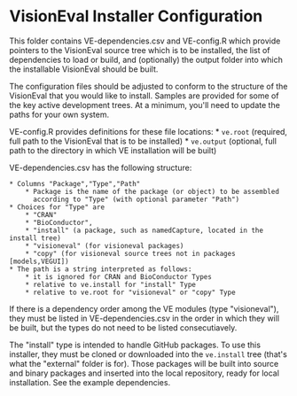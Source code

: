 # VisionEval Installer Configuration

This folder contains VE-dependencies.csv and VE-config.R which provide pointers
to the VisionEval source tree which is to be installed, the list of dependencies
to load or build, and (optionally) the output folder into which the installable
VisionEval should be built.

The configuration files should be adjusted to conform to the structure of the
VisionEval that you would like to install.  Samples are provided for some of the
key active development trees.  At a minimum, you'll need to update the paths for
your own system.

VE-config.R provides definitions for these file locations:
	* `ve.root` (required, full path to the VisionEval that is to be installed)
	* `ve.output` (optional, full path to the directory in which VE installation will be built)

VE-dependencies.csv has the following structure:

	* Columns "Package","Type","Path"
		* Package is the name of the package (or object) to be assembled
		  according to "Type" (with optional parameter "Path")
	* Choices for "Type" are
		* "CRAN"
		* "BioConductor",
		* "install" (a package, such as namedCapture, located in the install tree)
		* "visioneval" (for visioneval packages)
		* "copy" (for visioneval source trees not in packages [models,VEGUI])
	* The path is a string interpreted as follows:
		* it is ignored for CRAN and BioConductor Types
		* relative to ve.install for "install" Type
		* relative to ve.root for "visioneval" or "copy" Type

If there is a dependency order among the VE modules (type "visioneval"), they must be
listed in VE-dependencies.csv in the order in which they will be built, but the types do
not need to be listed consecutiavely.

The "install" type is intended to handle GitHub packages.  To use this installer, they
must be cloned or downloaded into the `ve.install` tree (that's what the "external" folder
is for).  Those packages will be built into source and binary packages and inserted into
the local repository, ready for local installation.  See the example dependencies.
